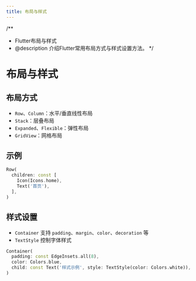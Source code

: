 ```yaml
---
title: 布局与样式
---
```


/**
 * Flutter布局与样式
 * @description 介绍Flutter常用布局方式与样式设置方法。
 */

# 布局与样式

## 布局方式
- `Row`、`Column`：水平/垂直线性布局
- `Stack`：层叠布局
- `Expanded`、`Flexible`：弹性布局
- `GridView`：网格布局

## 示例
```dart
Row(
  children: const [
    Icon(Icons.home),
    Text('首页'),
  ],
)
```

## 样式设置
- `Container` 支持 `padding`、`margin`、`color`、`decoration` 等
- `TextStyle` 控制字体样式

```dart
Container(
  padding: const EdgeInsets.all(8),
  color: Colors.blue,
  child: const Text('样式示例', style: TextStyle(color: Colors.white)),
)
``` 